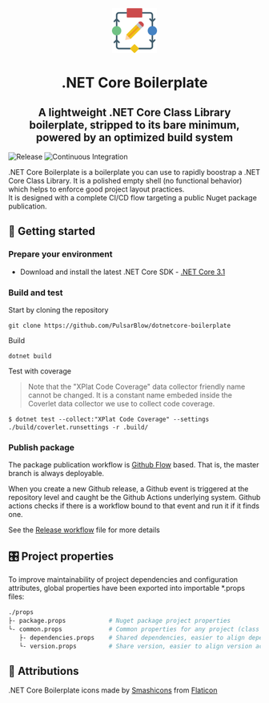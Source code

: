 <p align="center">
  <img alt=".NET Core Boilerplate" src="assets/icon.svg" width="90" />
</p>
<h1 align="center">
  .NET Core Boilerplate
</h1>

<h2 align="center">A lightweight .NET Core Class Library boilerplate, stripped to its bare minimum, powered by an optimized build system</h2>

![Release](https://github.com/PulsarBlow/dotnetcore-boilerplate/workflows/Release/badge.svg) ![Continuous Integration](https://github.com/PulsarBlow/dotnetcore-boilerplate/workflows/Continuous%20Integration/badge.svg)

.NET Core Boilerplate is a boilerplate you can use to rapidly boostrap a .NET Core Class Library. It is a polished empty shell (no functional behavior) which helps to enforce good project layout practices.\
It is designed with a complete CI/CD flow targeting a public Nuget package publication.

## 👟 Getting started

### Prepare your environment

* Download and install the latest .NET Core SDK - [.NET Core 3.1](https://github.com/dotnet/core/blob/master/release-notes/3.1/README.md)

### Build and test

Start by cloning the repository

```shell
git clone https://github.com/PulsarBlow/dotnetcore-boilerplate
```

Build

```shell
dotnet build
```

Test with coverage

> Note that the "XPlat Code Coverage" data collector friendly name cannot be changed. It is a constant name embeded inside the Coverlet data collector we use to collect code coverage.

```shell
$ dotnet test --collect:"XPlat Code Coverage" --settings ./build/coverlet.runsettings -r .build/
```

### Publish package

The package publication workflow is [Github Flow](https://githubflow.github.io/) based. That is, the master branch is always deployable.

When you create a new Github release, a Github event is triggered at the repository level and caught be the Github Actions underlying system. Github actions checks if there is a workflow bound to that event and run it if it finds one.

See the [Release workflow](.github/workflows/release.yml) file for more details

## 🎛 Project properties

To improve maintainability of project dependencies and configuration attributes, global properties have been exported into importable *.props files:

```bash
./props
├- package.props            # Nuget package project properties
└- common.props             # Common properties for any project (class lib, test, packable, not packable..)
   ├- dependencies.props    # Shared dependencies, easier to align dependency version across projects
   └- version.props         # Share version, easier to align version across projects
```

## 🦄 Attributions

.NET Core Boilerplate icons made by [Smashicons](https://www.flaticon.com/authors/smashicons) from [Flaticon](https://www.flaticon.com/)